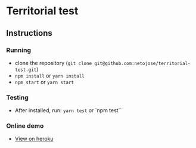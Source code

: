 # Territorial test

## Instructions

### Running
- clone the repository (`git clone git@github.com:netojose/territorial-test.git`)
- `npm install` or `yarn install`
- `npm start` or `yarn start`

### Testing
- After installed, run: `yarn test` or `npm test``

### Online demo
- [View on heroku](https://territorial-test.herokuapp.com/)